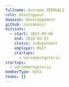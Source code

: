 ```yaml
---
fullname: Oussama ZEROUALI
role: développeur
domaine: Développement
github: oussamasic
missions:
  - start: 2023-09-06
    end: 2024-03-03
    status: independent
    employer: Malt
    startups:
      - versementgetorix
startups:
  - versementgetorix
memberType: beta
teams: []
---
```

